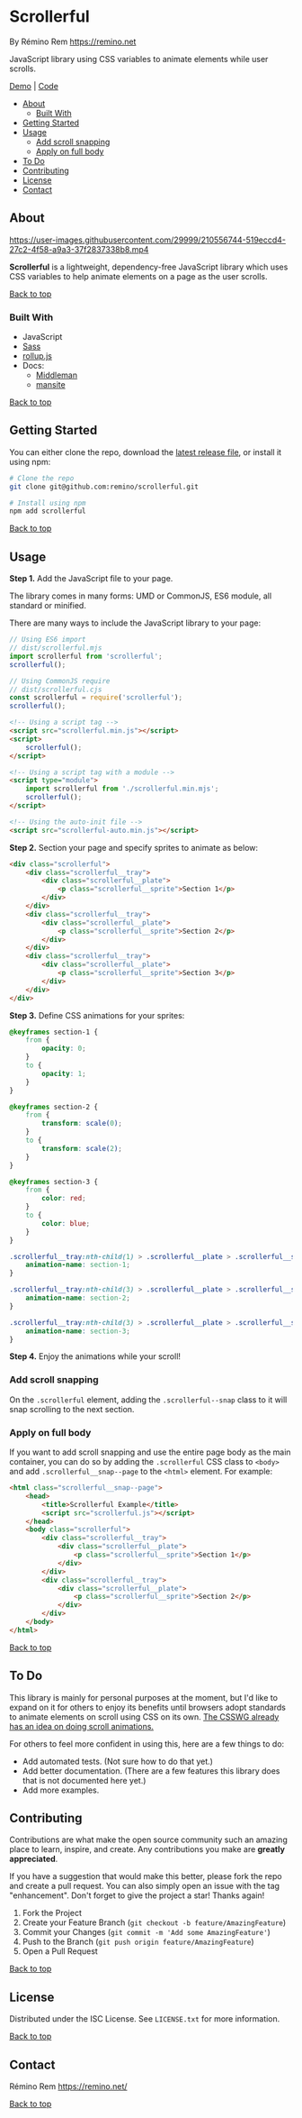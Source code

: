 Scrollerful
===========

By Rémino Rem <https://remino.net>

JavaScript library using CSS variables to animate elements while user scrolls.

[Demo](https://remino.net/scrollerful/)
| [Code](https://github.com/remino/scrollerful/)

- [About](#about)
	- [Built With](#built-with)
- [Getting Started](#getting-started)
- [Usage](#usage)
	- [Add scroll snapping](#add-scroll-snapping)
	- [Apply on full body](#apply-on-full-body)
- [To Do](#to-do)
- [Contributing](#contributing)
- [License](#license)
- [Contact](#contact)



## About

https://user-images.githubusercontent.com/29999/210556744-519eccd4-27c2-4f58-a9a3-37f2837338b8.mp4

**Scrollerful** is a lightweight, dependency-free JavaScript library which uses CSS variables to help animate elements on a page as the user scrolls.

[Back to top](#scrollerful)



### Built With

- JavaScript
- [Sass](https://sass-lang.com)
- [rollup.js](https://rollupjs.org/guide/en/)
- Docs:
	- [Middleman](https://middlemanapp.com)
	- [mansite](https://github.com/remino/mansite)

[Back to top](#scrollerful)



<!-- GETTING STARTED -->
## Getting Started

You can either clone the repo, download the [latest release file](https://github.com/remino/scrollerful/releases), or install it using npm:

```sh
# Clone the repo
git clone git@github.com:remino/scrollerful.git

# Install using npm
npm add scrollerful
```

[Back to top](#scrollerful)



## Usage

**Step 1.** Add the JavaScript file to your page.

The library comes in many forms: UMD or CommonJS, ES6 module, all standard or minified.

There are many ways to include the JavaScript library to your page:

```js
// Using ES6 import
// dist/scrollerful.mjs
import scrollerful from 'scrollerful';
scrollerful();

// Using CommonJS require
// dist/scrollerful.cjs
const scrollerful = require('scrollerful');
scrollerful();
```

```html
<!-- Using a script tag -->
<script src="scrollerful.min.js"></script>
<script>
	scrollerful();
</script>

<!-- Using a script tag with a module -->
<script type="module">
	import scrollerful from './scrollerful.min.mjs';
	scrollerful();
</script>

<!-- Using the auto-init file -->
<script src="scrollerful-auto.min.js"></script>
```

**Step 2.** Section your page and specify sprites to animate as below:

```html
<div class="scrollerful">
	<div class="scrollerful__tray">
		<div class="scrollerful__plate">
			<p class="scrollerful__sprite">Section 1</p>
		</div>
	</div>
	<div class="scrollerful__tray">
		<div class="scrollerful__plate">
			<p class="scrollerful__sprite">Section 2</p>
		</div>
	</div>
	<div class="scrollerful__tray">
		<div class="scrollerful__plate">
			<p class="scrollerful__sprite">Section 3</p>
		</div>
	</div>
</div>
```

**Step 3.** Define CSS animations for your sprites:

```css
@keyframes section-1 {
	from {
		opacity: 0;
	}
	to {
		opacity: 1;
	}
}

@keyframes section-2 {
	from {
		transform: scale(0);
	}
	to {
		transform: scale(2);
	}
}

@keyframes section-3 {
	from {
		color: red;
	}
	to {
		color: blue;
	}
}

.scrollerful__tray:nth-child(1) > .scrollerful__plate > .scrollerful__sprite {
	animation-name: section-1;
}

.scrollerful__tray:nth-child(3) > .scrollerful__plate > .scrollerful__sprite {
	animation-name: section-2;
}

.scrollerful__tray:nth-child(3) > .scrollerful__plate > .scrollerful__sprite {
	animation-name: section-3;
}
```

**Step 4.** Enjoy the animations while your scroll!

### Add scroll snapping

On the `.scrollerful` element, adding the `.scrollerful--snap` class to it will snap scrolling to the next section.

### Apply on full body

If you want to add scroll snapping and use the entire page body as the main container, you can do so by adding the `.scrollerful` CSS class to `<body>` and add `.scrollerful__snap--page` to the `<html>` element. For example:

```html
<html class="scrollerful__snap--page">
	<head>
		<title>Scrollerful Example</title>
		<script src="scrollerful.js"></script>
	</head>
	<body class="scrollerful">
		<div class="scrollerful__tray">
			<div class="scrollerful__plate">
				<p class="scrollerful__sprite">Section 1</p>
			</div>
		</div>
		<div class="scrollerful__tray">
			<div class="scrollerful__plate">
				<p class="scrollerful__sprite">Section 2</p>
			</div>
		</div>
	</body>
</html>
```

[Back to top](#scrollerful)



## To Do

This library is mainly for personal purposes at the moment, but I'd like to expand on it for others to enjoy its benefits until browsers adopt standards to animate elements on scroll using CSS on its own. [The CSSWG already has an idea on doing scroll animations.](https://wiki.csswg.org/ideas/timelines)

For others to feel more confident in using this, here are a few things to do:

- Add automated tests. (Not sure how to do that yet.)
- Add better documentation. (There are a few features this library does that is not documented here yet.)
- Add more examples.



## Contributing

Contributions are what make the open source community such an amazing place to learn, inspire, and create. Any contributions you make are **greatly appreciated**.

If you have a suggestion that would make this better, please fork the repo and create a pull request. You can also simply open an issue with the tag "enhancement".
Don't forget to give the project a star! Thanks again!

1. Fork the Project
2. Create your Feature Branch (`git checkout -b feature/AmazingFeature`)
3. Commit your Changes (`git commit -m 'Add some AmazingFeature'`)
4. Push to the Branch (`git push origin feature/AmazingFeature`)
5. Open a Pull Request

[Back to top](#scrollerful)



## License

Distributed under the ISC License. See `LICENSE.txt` for more information.

[Back to top](#scrollerful)



## Contact

Rémino Rem
https://remino.net/

[Back to top](#scrollerful)



